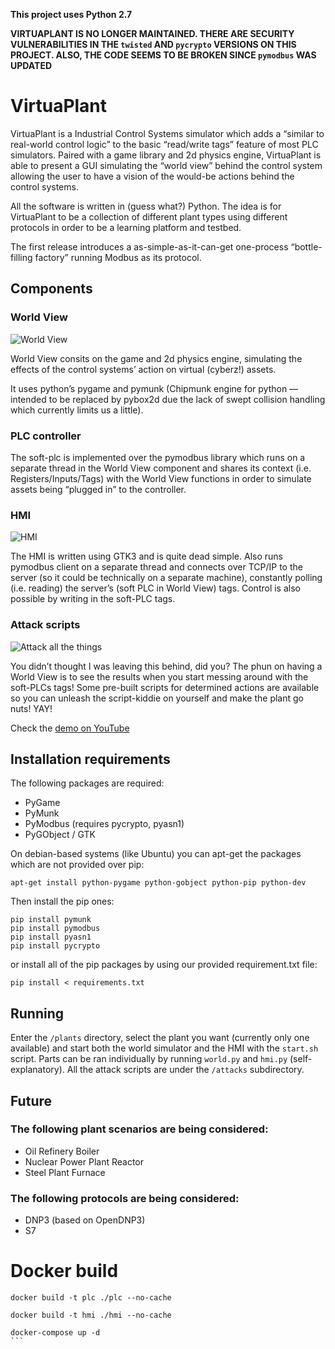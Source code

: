 **This project uses Python 2.7**

**VIRTUAPLANT IS NO LONGER MAINTAINED. THERE ARE SECURITY VULNERABILITIES IN THE `twisted` AND `pycrypto` VERSIONS ON THIS PROJECT. ALSO, THE CODE SEEMS TO BE BROKEN SINCE `pymodbus` WAS UPDATED**

# VirtuaPlant

VirtuaPlant is a Industrial Control Systems simulator which adds a “similar to real-world control logic” to the basic “read/write tags” feature of most PLC simulators. Paired with a game library and 2d physics engine, VirtuaPlant is able to present a GUI simulating the “world view” behind the control system allowing the user to have a vision of the would-be actions behind the control systems.

All the software is written in (guess what?) Python. The idea is for VirtuaPlant to be a collection of different plant types using different protocols in order to be a learning platform and testbed.

The first release introduces a as-simple-as-it-can-get one-process “bottle-filling factory” running Modbus as its protocol.

## Components
### World View

![World View](http://wroot.org/wp/wp-content/uploads/2015/03/worldview.png)

World View consits on the game and 2d physics engine, simulating the effects of the control systems’ action on virtual (cyberz!) assets.

It uses python’s pygame and pymunk (Chipmunk engine for python — intended to be replaced by pybox2d due the lack of swept collision handling which currently limits us a little).

### PLC controller

The soft-plc is implemented over the pymodbus library which runs on a separate thread in the World View component and shares its context (i.e. Registers/Inputs/Tags) with the World View functions in order to simulate assets being “plugged in” to the controller.

### HMI

![HMI](http://wroot.org/wp/wp-content/uploads/2015/03/hmi.png)

The HMI is written using GTK3 and is quite dead simple. Also runs pymodbus client on a separate thread and connects over TCP/IP to the server (so it could be technically on a separate machine), constantly polling (i.e. reading) the server’s (soft PLC in World View) tags. Control is also possible by writing in the soft-PLC tags.

### Attack scripts

![Attack all the things](http://wroot.org/wp/wp-content/uploads/2015/03/spill.png)

You didn’t thought I was leaving this behind, did you? The phun on having a World View is to see the results when you start messing around with the soft-PLCs tags! Some pre-built scripts for determined actions are available so you can unleash the script-kiddie on yourself and make the plant go nuts! YAY!

Check the [demo on YouTube](https://www.youtube.com/watch?v=kAfV8acCwfw)

## Installation requirements

The following packages are required:

* PyGame
* PyMunk
* PyModbus (requires pycrypto, pyasn1)
* PyGObject / GTK

On debian-based systems (like Ubuntu) you can apt-get the packages which are not provided over pip:

    apt-get install python-pygame python-gobject python-pip python-dev

Then install the pip ones:

    pip install pymunk
    pip install pymodbus
    pip install pyasn1
    pip install pycrypto

or install all of the pip packages by using our provided requirement.txt file:

    pip install < requirements.txt


## Running

Enter the `/plants` directory, select the plant you want (currently only one available) and start both the world simulator and the HMI with the `start.sh` script. Parts can be ran individually by running `world.py` and `hmi.py` (self-explanatory). All the attack scripts are under the `/attacks` subdirectory.

## Future
### The following plant scenarios are being considered:

* Oil Refinery Boiler
* Nuclear Power Plant Reactor
* Steel Plant Furnace

### The following protocols are being considered:
* DNP3 (based on OpenDNP3)
* S7


# Docker build

```
docker build -t plc ./plc --no-cache
```

````
docker build -t hmi ./hmi --no-cache
````

````
docker-compose up -d
```
